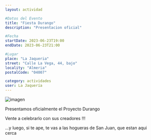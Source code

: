 ```yaml
---
layout: actividad

#Datos del Evento
title: "Fiesta Durango"
description: "Presentacion oficial"

#Fecha
startDate: 2023-06-23T19:00
endDate: 2023-06-23T21:00

#Lugar
place: "La Jaqueria"
street: "Calle La Vega, 44, bajo"
locality: "Almeria"
postalCode: "04007"

category: actividades
user: La Jaquería
---
```


![imagen](https://lajaqueria.org/recursos/durango/cartel_fiesta_durango.jpg)

Presentamos oficialmente el Proyecto Durango

Vente a celebrarlo con sus creadores !!!

...y luego, si te ape, te vas a las hogueras de San Juan, que estan aqui cerca
